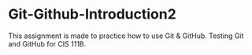 # Git-Github-Introduction2
This assignment is made to practice how to use Git &amp; GitHub. Testing Git and GitHub for CIS 111B.
